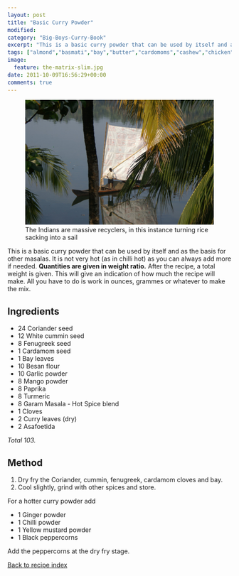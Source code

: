 ```yaml
---
layout: post
title: "Basic Curry Powder"
modified:
category: "Big-Boys-Curry-Book"
excerpt: "This is a basic curry powder that can be used by itself and as the"
tags: ["almond","basmati","bay","butter","cardomoms","cashew","chicken","cinnamon","cloves","cumin","ghee","lamb","mace","nuts","pepper","rice","saffron","turmeric"]
image:
  feature: the-matrix-slim.jpg
date: 2011-10-09T16:56:29+00:00
comments: true
---
```


<figure>
	<a href="/images/bbcb/pict2313.jpg" alt="Quilon, Kerala, India" title="Quilon, Kerala, India &#169; Ashley Kitson 12/09/2011"><img src="/images/bbcb/pict2313.jpg"/></a>
	<figcaption>The Indians are massive recyclers, in this instance turning rice sacking into a sail</figcaption>
</figure>

This is a basic curry powder that can be used by itself and as the basis for other masalas. It is not very hot (as in chilli hot) as you can always add more if needed.  <strong>Quantities are given in weight ratio.</strong> After the recipe, a total weight is given. This will give an indication of how much the recipe will make. All you have to do is work in ounces, grammes or whatever to make the mix.
        
## Ingredients
        
<ul><li>24 Coriander seed</li><li>12 White cummin seed</li><li>8 Fenugreek seed</li><li>1 Cardamom seed</li><li>1 Bay leaves</li><li>10 Besan flour</li><li>10 Garlic powder</li><li>8 Mango powder</li><li>8 Paprika</li><li>8 Turmeric</li><li>8 Garam Masala - Hot Spice blend</li><li>1 Cloves</li><li>2 Curry leaves (dry)</li><li>2 Asafoetida</li></ul>  <p><i>Total 103.</i></p>
        
## Method

<ol><li>Dry fry the Coriander, cummin, fenugreek, cardamom cloves and bay.</li><li>Cool slightly, grind with other spices and store.</li></ol></p><p>For a hotter curry powder add<ul><li>1 Ginger powder</li><li>1 Chilli powder</li><li>1 Yellow mustard powder</li><li>1 Black peppercorns</li></ul><p>Add the peppercorns at the dry fry stage.</p>   

<a href="/bbcb">Back to recipe index</a>      